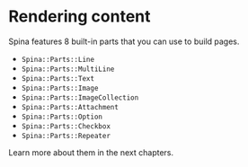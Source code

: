# Rendering content

Spina features 8 built-in parts that you can use to build pages.

- `Spina::Parts::Line`
- `Spina::Parts::MultiLine`
- `Spina::Parts::Text`
- `Spina::Parts::Image`
- `Spina::Parts::ImageCollection`
- `Spina::Parts::Attachment`
- `Spina::Parts::Option`
- `Spina::Parts::Checkbox`
- `Spina::Parts::Repeater`

Learn more about them in the next chapters.